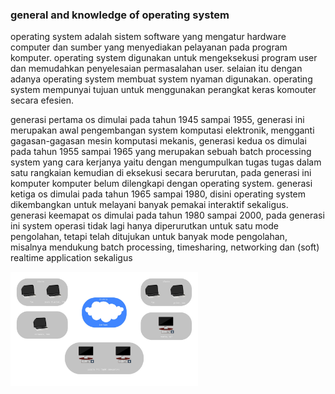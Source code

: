 <h3> general and knowledge of operating system</h3>

<p>operating system adalah sistem software yang mengatur hardware computer dan sumber yang menyediakan pelayanan pada program komputer. operating system digunakan untuk mengeksekusi program user dan memudahkan penyelesaian permasalahan user. selaian itu dengan adanya operating system membuat system nyaman digunakan. operating system mempunyai tujuan untuk menggunakan perangkat keras komouter secara efesien.</p>

<p>generasi pertama os dimulai pada tahun 1945 sampai 1955, generasi ini merupakan awal pengembangan system komputasi elektronik, mengganti gagasan-gagasan mesin komputasi mekanis, generasi kedua os dimulai pada tahun 1955 sampai 1965 yang merupakan sebuah batch processing system yang cara kerjanya yaitu dengan mengumpulkan tugas tugas dalam satu rangkaian kemudian di eksekusi secara berurutan, pada generasi ini komputer komputer belum dilengkapi dengan operating system. generasi ketiga os dimulai pada tahun 1965 sampai 1980, disini operating system dikembangkan untuk melayani banyak pemakai interaktif sekaligus. generasi keemapat os dimulai pada tahun 1980 sampai 2000, pada generasi ini system operasi tidak lagi hanya diperurutkan untuk satu mode pengolahan, tetapi telah ditujukan untuk banyak mode pengolahan, misalnya mendukung batch processing, timesharing, networking dan (soft) realtime application sekaligus




</p>

<img src="./picture/Os.jpg" alt="os knowledge" width="300px" heigth="300px">
